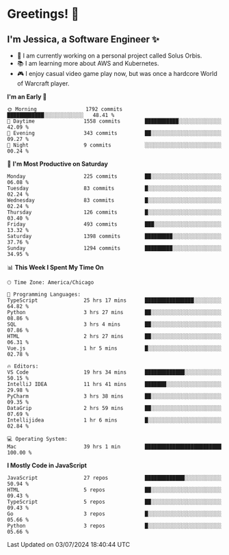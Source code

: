 # Greetings! 🧠

## I'm Jessica, a Software Engineer :sparkles:

- 🌟 I am currently working on a personal project called Solus Orbis.
- 📚 I am learning more about AWS and Kubernetes.
- 🎮 I enjoy casual video game play now, but was once a hardcore World of Warcraft player.

<!--START_SECTION:waka-->
**I'm an Early 🐤** 

```text
🌞 Morning                1792 commits        ████████████░░░░░░░░░░░░░   48.41 % 
🌆 Daytime                1558 commits        ███████████░░░░░░░░░░░░░░   42.09 % 
🌃 Evening                343 commits         ██░░░░░░░░░░░░░░░░░░░░░░░   09.27 % 
🌙 Night                  9 commits           ░░░░░░░░░░░░░░░░░░░░░░░░░   00.24 % 
```
📅 **I'm Most Productive on Saturday** 

```text
Monday                   225 commits         ██░░░░░░░░░░░░░░░░░░░░░░░   06.08 % 
Tuesday                  83 commits          █░░░░░░░░░░░░░░░░░░░░░░░░   02.24 % 
Wednesday                83 commits          █░░░░░░░░░░░░░░░░░░░░░░░░   02.24 % 
Thursday                 126 commits         █░░░░░░░░░░░░░░░░░░░░░░░░   03.40 % 
Friday                   493 commits         ███░░░░░░░░░░░░░░░░░░░░░░   13.32 % 
Saturday                 1398 commits        █████████░░░░░░░░░░░░░░░░   37.76 % 
Sunday                   1294 commits        █████████░░░░░░░░░░░░░░░░   34.95 % 
```


📊 **This Week I Spent My Time On** 

```text
🕑︎ Time Zone: America/Chicago

💬 Programming Languages: 
TypeScript               25 hrs 17 mins      ████████████████░░░░░░░░░   64.82 % 
Python                   3 hrs 27 mins       ██░░░░░░░░░░░░░░░░░░░░░░░   08.86 % 
SQL                      3 hrs 4 mins        ██░░░░░░░░░░░░░░░░░░░░░░░   07.86 % 
HTML                     2 hrs 27 mins       ██░░░░░░░░░░░░░░░░░░░░░░░   06.31 % 
Vue.js                   1 hr 5 mins         █░░░░░░░░░░░░░░░░░░░░░░░░   02.78 % 

🔥 Editors: 
VS Code                  19 hrs 34 mins      █████████████░░░░░░░░░░░░   50.15 % 
IntelliJ IDEA            11 hrs 41 mins      ███████░░░░░░░░░░░░░░░░░░   29.98 % 
PyCharm                  3 hrs 38 mins       ██░░░░░░░░░░░░░░░░░░░░░░░   09.35 % 
DataGrip                 2 hrs 59 mins       ██░░░░░░░░░░░░░░░░░░░░░░░   07.69 % 
Intellijidea             1 hr 6 mins         █░░░░░░░░░░░░░░░░░░░░░░░░   02.84 % 

💻 Operating System: 
Mac                      39 hrs 1 min        █████████████████████████   100.00 % 
```

**I Mostly Code in JavaScript** 

```text
JavaScript               27 repos            █████████████░░░░░░░░░░░░   50.94 % 
HTML                     5 repos             ██░░░░░░░░░░░░░░░░░░░░░░░   09.43 % 
TypeScript               5 repos             ██░░░░░░░░░░░░░░░░░░░░░░░   09.43 % 
Go                       3 repos             █░░░░░░░░░░░░░░░░░░░░░░░░   05.66 % 
Python                   3 repos             █░░░░░░░░░░░░░░░░░░░░░░░░   05.66 % 
```




 Last Updated on 03/07/2024 18:40:44 UTC
<!--END_SECTION:waka-->

<!--
**jessikuh/jessikuh** is a ✨ _special_ ✨ repository because its `README.md` (this file) appears on your GitHub profile.

Here are some ideas to get you started:

- 🔭 I’m currently working on ...
- 🌱 I’m currently learning ...
- 👯 I’m looking to collaborate on ...
- 🤔 I’m looking for help with ...
- 💬 Ask me about ...
- 📫 How to reach me: ...
- 😄 Pronouns: ...
- ⚡ Fun fact: ...
-->
